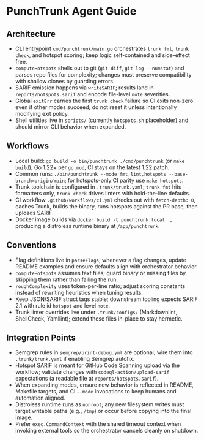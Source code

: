 # PunchTrunk Agent Guide

## Architecture

- CLI entrypoint `cmd/punchtrunk/main.go` orchestrates `trunk fmt`, `trunk check`, and hotspot scoring; keep logic self-contained and side-effect free.
- `computeHotspots` shells out to git (`git diff`, `git log --numstat`) and parses repo files for complexity; changes must preserve compatibility with shallow clones by guarding errors.
- SARIF emission happens via `writeSARIF`; results land in `reports/hotspots.sarif` and encode file-level `note` severities.
- Global `exitErr` carries the first `trunk check` failure so CI exits non-zero even if other modes succeed; do not reset it unless intentionally modifying exit policy.
- Shell utilities live in `scripts/` (currently `hotspots.sh` placeholder) and should mirror CLI behavior when expanded.

## Workflows

- Local build: `go build -o bin/punchtrunk ./cmd/punchtrunk` (or `make build`); Go 1.22+ per `go.mod`, CI stays on the latest 1.22 patch.
- Common runs: `./bin/punchtrunk --mode fmt,lint,hotspots --base-branch=origin/main`; for hotspots-only CI parity use `make hotspots`.
- Trunk toolchain is configured in `.trunk/trunk.yaml`; `trunk fmt` hits formatters only, `trunk check` drives linters with hold-the-line defaults.
- CI workflow `.github/workflows/ci.yml` checks out with `fetch-depth: 0`, caches Trunk, builds the binary, runs hotspots against the PR base, then uploads SARIF.
- Docker image builds via `docker build -t punchtrunk:local .`, producing a distroless runtime binary at `/app/punchtrunk`.

## Conventions

- Flag definitions live in `parseFlags`; whenever a flag changes, update README examples and ensure defaults align with orchestrator behavior.
- `computeHotspots` assumes text files; guard binary or missing files by skipping them rather than failing the run.
- `roughComplexity` uses token-per-line ratio; adjust scoring constants instead of rewriting heuristics when tuning results.
- Keep JSON/SARIF struct tags stable; downstream tooling expects SARIF 2.1 with rule id `hotspot` and level `note`.
- Trunk linter overrides live under `.trunk/configs/` (Markdownlint, ShellCheck, Yamllint); extend these files in-place to stay hermetic.

## Integration Points

- Semgrep rules in `semgrep/print-debug.yml` are optional; wire them into `.trunk/trunk.yaml` if enabling Semgrep autofix.
- Hotspot SARIF is meant for GitHub Code Scanning upload via the workflow; validate changes with `codeql-action/upload-sarif` expectations (a readable file at `reports/hotspots.sarif`).
- When expanding modes, ensure new behavior is reflected in README, Makefile targets, and CI `--mode` invocations to keep humans and automation aligned.
- Distroless runtime runs as `nonroot`; any new filesystem writes must target writable paths (e.g., `/tmp`) or occur before copying into the final image.
- Prefer `exec.CommandContext` with the shared timeout context when invoking external tools so the orchestrator cancels cleanly on shutdown.
